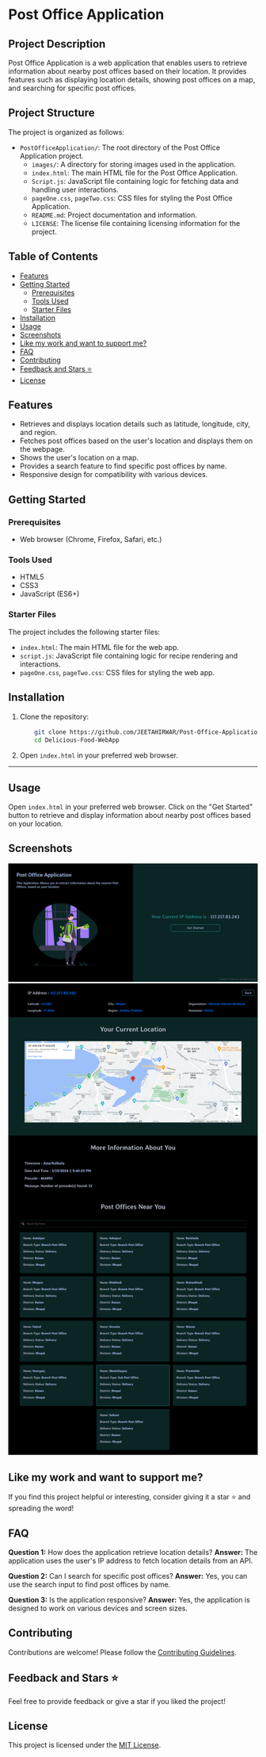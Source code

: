 # Post Office Application

## Project Description

Post Office Application is a web application that enables users to retrieve information about nearby post offices based on their location. It provides features such as displaying location details, showing post offices on a map, and searching for specific post offices.

## Project Structure

The project is organized as follows:

- `PostOfficeApplication/`: The root directory of the Post Office Application project.
  - `images/`: A directory for storing images used in the application.
  - `index.html`: The main HTML file for the Post Office Application.
  - `Script.js`: JavaScript file containing logic for fetching data and handling user interactions.
  - `pageOne.css`, `pageTwo.css`: CSS files for styling the Post Office Application.
  - `README.md`: Project documentation and information.
  - `LICENSE`: The license file containing licensing information for the project.



## Table of Contents

- [Features](#features)
- [Getting Started](#getting-started)
  - [Prerequisites](#prerequisites)
  - [Tools Used](#tools-used)
  - [Starter Files](#starter-files)
- [Installation](#installation)
- [Usage](#usage)
- [Screenshots](#screenshots)
- [Like my work and want to support me?](#like-my-work-and-want-to-support-me)
- [FAQ](#faq)
- [Contributing](#contributing)
- [Feedback and Stars ⭐](#feedback-and-stars-)
- [License](#license)

## Features

- Retrieves and displays location details such as latitude, longitude, city, and region.
- Fetches post offices based on the user's location and displays them on the webpage.
- Shows the user's location on a map.
- Provides a search feature to find specific post offices by name.
- Responsive design for compatibility with various devices.

## Getting Started

### Prerequisites

- Web browser (Chrome, Firefox, Safari, etc.)

### Tools Used

- HTML5
- CSS3
- JavaScript (ES6+)

### Starter Files

The project includes the following starter files:

- `index.html`: The main HTML file for the web app.
- `script.js`: JavaScript file containing logic for recipe rendering and interactions.
- `pageOne.css`, `pageTwo.css`: CSS files for styling the web app.

## Installation

1. Clone the repository:

    ```bash
        git clone https://github.com/JEETAHIRWAR/Post-Office-Application.git
        cd Delicious-Food-WebApp

2. Open `index.html` in your preferred web browser.

---

## Usage

Open `index.html` in your preferred web browser. Click on the "Get Started" button to retrieve and display information about nearby post offices based on your location.

## Screenshots

![screencapture](./images/screencapture.png)
![screencapture](./images/screencapture2.png)

## Like my work and want to support me?

If you find this project helpful or interesting, consider giving it a star ⭐ and spreading the word!


## FAQ

**Question 1:** How does the application retrieve location details? 
**Answer:** The application uses the user's IP address to fetch location details from an API.

**Question 2:** Can I search for specific post offices? 
**Answer:** Yes, you can use the search input to find post offices by name.

**Question 3:** Is the application responsive?
**Answer:** Yes, the application is designed to work on various devices and screen sizes.



## Contributing

Contributions are welcome! Please follow the [Contributing Guidelines](CONTRIBUTING.md).

## Feedback and Stars ⭐

Feel free to provide feedback or give a star if you liked the project!

## License

This project is licensed under the [MIT License](LICENSE).
